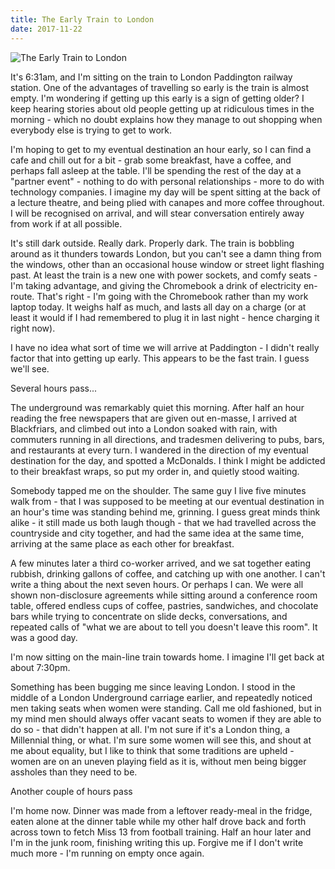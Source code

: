 ```yaml
---
title: The Early Train to London
date: 2017-11-22
---
```


![The Early Train to London](https://source.unsplash.com/7QCBakMyDCE/1600x900)

It's 6:31am, and I'm sitting on the train to London Paddington railway station. One of the advantages of travelling so early is the train is almost empty. I'm wondering if getting up this early is a sign of getting older? I keep hearing stories about old people getting up at ridiculous times in the morning - which no doubt explains how they manage to out shopping when everybody else is trying to get to work.

I'm hoping to get to my eventual destination an hour early, so I can find a cafe and chill out for a bit - grab some breakfast, have a coffee, and perhaps fall asleep at the table. I'll be spending the rest of the day at a "partner event" - nothing to do with personal relationships - more to do with technology companies. I imagine my day will be spent sitting at the back of a lecture theatre, and being plied with canapes and more coffee throughout. I will be recognised on arrival, and will stear conversation entirely away from work if at all possible.

It's still dark outside. Really dark. Properly dark. The train is bobbling around as it thunders towards London, but you can't see a damn thing from the windows, other than an occasional house window or street light flashing past. At least the train is a new one with power sockets, and comfy seats - I'm taking advantage, and giving the Chromebook a drink of electricity en-route. That's right - I'm going with the Chromebook rather than my work laptop today. It weighs half as much, and lasts all day on a charge (or at least it would if I had remembered to plug it in last night - hence charging it right now).

I have no idea what sort of time we will arrive at Paddington - I didn't really factor that into getting up early. This appears to be the fast train. I guess we'll see.

Several hours pass...

The underground was remarkably quiet this morning. After half an hour reading the free newspapers that are given out en-masse, I arrived at Blackfriars, and climbed out into a London soaked with rain, with commuters running in all directions, and tradesmen delivering to pubs, bars, and restaurants at every turn. I wandered in the direction of my eventual destination for the day, and spotted a McDonalds. I think I might be addicted to their breakfast wraps, so put my order in, and quietly stood waiting.

Somebody tapped me on the shoulder. The same guy I live five minutes walk from - that I was supposed to be meeting at our eventual destination in an hour's time was standing behind me, grinning. I guess great minds think alike - it still made us both laugh though - that we had travelled across the countryside and city together, and had the same idea at the same time, arriving at the same place as each other for breakfast.

A few minutes later a third co-worker arrived, and we sat together eating rubbish, drinking gallons of coffee, and catching up with one another. I can't write a thing about the next seven hours. Or perhaps I can. We were all shown non-disclosure agreements while sitting around a conference room table, offered endless cups of coffee, pastries, sandwiches, and chocolate bars while trying to concentrate on slide decks, conversations, and repeated calls of "what we are about to tell you doesn't leave this room". It was a good day.

I'm now sitting on the main-line train towards home. I imagine I'll get back at about 7:30pm.

Something has been bugging me since leaving London. I stood in the middle of a London Underground carriage earlier, and repeatedly noticed men taking seats when women were standing. Call me old fashioned, but in my mind men should always offer vacant seats to women if they are able to do so - that didn't happen at all. I'm not sure if it's a London thing, a Millennial thing, or what. I'm sure some women will see this, and shout at me about equality, but I like to think that some traditions are upheld - women are on an uneven playing field as it is, without men being bigger assholes than they need to be.

Another couple of hours pass

I'm home now. Dinner was made from a leftover ready-meal in the fridge, eaten alone at the dinner table while my other half drove back and forth across town to fetch Miss 13 from football training. Half an hour later and I'm in the junk room, finishing writing this up. Forgive me if I don't write much more - I'm running on empty once again.